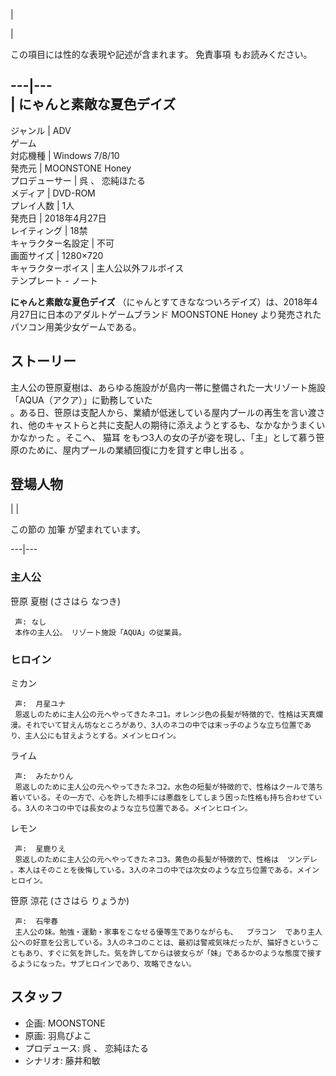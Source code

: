 |

|

この項目には性的な表現や記述が含まれます。  免責事項  もお読みください。  
  
---|---  
|  にゃんと素敵な夏色デイズ  
---  
ジャンル  |  ADV   
ゲーム  
対応機種  |  Windows 7/8/10   
発売元  |  MOONSTONE Honey   
プロデューサー  |  呉  、  恋純ほたる   
メディア  |  DVD-ROM   
プレイ人数  |  1人   
発売日  |  2018年4月27日   
レイティング  |  18禁   
キャラクター名設定  |  不可   
画面サイズ  |  1280×720   
キャラクターボイス  |  主人公以外フルボイス   
テンプレート  \-  ノート  
  
**にゃんと素敵な夏色デイズ** （にゃんとすてきななついろデイズ）は、2018年4月27日に日本のアダルトゲームブランド  MOONSTONE Honey
より発売されたパソコン用美少女ゲームである。

##  ストーリー  

主人公の笹原夏樹は、あらゆる施設がが島内一帯に整備された一大リゾート施設「AQUA（アクア）」に勤務していた  
。ある日、笹原は支配人から、業績が低迷している屋内プールの再生を言い渡され、他のキャストらと共に支配人の期待に添えようとするも、なかなかうまくいかなかった
  。そこへ、  猫耳  をもつ3人の女の子が姿を現し、「主」として慕う笹原のために、屋内プールの業績回復に力を貸すと申し出る    。

##  登場人物  

|  | 

この節の  加筆  が望まれています。  
  
---|---  
  
###  主人公  

笹原 夏樹 (ささはら なつき)

     声: なし 
     本作の主人公。 リゾート施設「AQUA」の従業員。 

###  ヒロイン  

ミカン

     声:  月星ユナ   
     恩返しのために主人公の元へやってきたネコ1。オレンジ色の長髪が特徴的で、性格は天真爛漫。それでいて甘えん坊なところがあり、3人のネコの中では末っ子のような立ち位置であり、主人公にも甘えようとする。メインヒロイン。 
ライム

     声:  みたかりん   
     恩返しのために主人公の元へやってきたネコ2。水色の短髪が特徴的で、性格はクールで落ち着いている。その一方で、心を許した相手には悪戯をしてしまう困った性格も持ち合わせている。3人のネコの中では長女のような立ち位置である。メインヒロイン。 
レモン

     声:  星鹿りえ   
     恩返しのために主人公の元へやってきたネコ3。黄色の長髪が特徴的で、性格は  ツンデレ  。本人はそのことを後悔している。3人のネコの中では次女のような立ち位置である。メインヒロイン。 
笹原 涼花 (ささはら りょうか)

     声:  石雫春 
     主人公の妹。勉強・運動・家事をこなせる優等生でありながらも、  ブラコン  であり主人公への好意を公言している。3人のネコのことは、最初は警戒気味だったが、猫好きということもあり、すぐに気を許した。気を許してからは彼女らが「妹」であるかのような態度で接するようになった。サブヒロインであり、攻略できない。 

##  スタッフ  

  * 企画: MOONSTONE 
  * 原画:  羽鳥ぴよこ 
  * プロデュース:  呉  、  恋純ほたる 
  * シナリオ:  藤井和敏 

